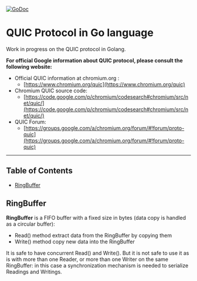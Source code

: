 [![GoDoc](https://godoc.org/github.com/romain-jacotin/quic/protocol?status.svg)](https://godoc.org/github.com/romain-jacotin/quic/protocol)

# QUIC Protocol in Go language

Work in progress on the QUIC protocol in Golang.

**For official Google information about QUIC protocol, please consult the following website:**

* Official QUIC information at chromium.org :
    * [https://www.chromium.org/quic](https://www.chromium.org/quic)
* Chromium QUIC source code:
    * [https://code.google.com/p/chromium/codesearch#chromium/src/net/quic/](https://code.google.com/p/chromium/codesearch#chromium/src/net/quic/)
* QUIC Forum:
    * [https://groups.google.com/a/chromium.org/forum/#!forum/proto-quic](https://groups.google.com/a/chromium.org/forum/#!forum/proto-quic)

----------------------

## Table of Contents

* [RingBuffer](#ringbuffer)

## <A name="ringbuffer"></A> RingBuffer

__RingBuffer__ is a FIFO buffer with a fixed size in bytes (data copy is handled as a circular buffer):
* Read() method extract data from the RingBuffer by copying them
* Write() method copy new data into the RingBuffer

It is safe to have concurrent Read() and Write(). But it is not safe to use it as is with more than one Reader, or more than one Writer on the same RingBuffer: in this case a synchronization mechanism is needed to serialize Readings and Writings.


